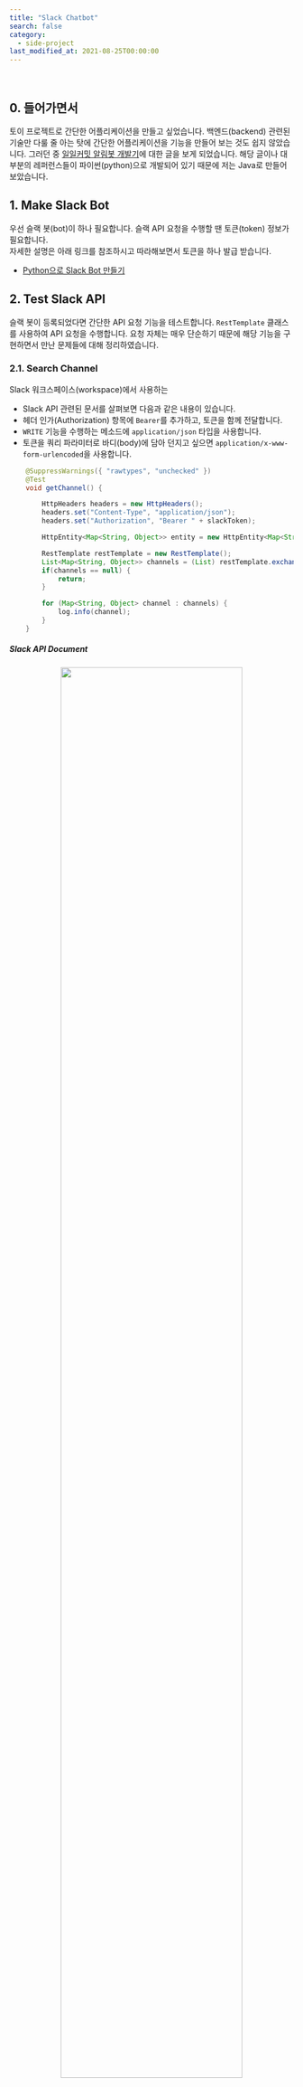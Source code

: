 ```yaml
---
title: "Slack Chatbot"
search: false
category:
  - side-project
last_modified_at: 2021-08-25T00:00:00
---
```


<br/>

## 0. 들어가면서

토이 프로젝트로 간단한 어플리케이션을 만들고 싶었습니다. 
백엔드(backend) 관련된 기술만 다룰 줄 아는 탓에 간단한 어플리케이션을 기능을 만들어 보는 것도 쉽지 않았습니다. 
그러던 중 [일일커밋 알림봇 개발기][mingrammer-blog-link]에 대한 글을 보게 되었습니다. 
해당 글이나 대부분의 레퍼런스들이 파이썬(python)으로 개발되어 있기 때문에 저는 Java로 만들어보았습니다. 

## 1. Make Slack Bot 

우선 슬랙 봇(bot)이 하나 필요합니다. 
슬랙 API 요청을 수행할 땐 토큰(token) 정보가 필요합니다.  
자세한 설명은 아래 링크를 참조하시고 따라해보면서 토큰을 하나 발급 받습니다.

* [Python으로 Slack Bot 만들기][python-slack-chatbot-blog-link] 

## 2. Test Slack API

슬랙 봇이 등록되었다면 간단한 API 요청 기능을 테스트합니다. 
`RestTemplate` 클래스를 사용하여 API 요청을 수행합니다. 
요청 자체는 매우 단순하기 때문에 해당 기능을 구현하면서 만난 문제들에 대해 정리하였습니다. 

### 2.1. Search Channel 

Slack 워크스페이스(workspace)에서 사용하는 

* Slack API 관련된 문서를 살펴보면 다음과 같은 내용이 있습니다. 
* 헤더 인가(Authorization) 항목에 `Bearer`를 추가하고, 토큰을 함께 전달합니다.
* `WRITE` 기능을 수행하는 메소드에 `application/json` 타입을 사용합니다.
* 토큰을 쿼리 파라미터로 바디(body)에 담아 던지고 싶으면 `application/x-www-form-urlencoded`을 사용합니다.

```java
    @SuppressWarnings({ "rawtypes", "unchecked" })
    @Test
    void getChannel() {

        HttpHeaders headers = new HttpHeaders();
        headers.set("Content-Type", "application/json");
        headers.set("Authorization", "Bearer " + slackToken);

        HttpEntity<Map<String, Object>> entity = new HttpEntity<Map<String, Object>>(headers);

        RestTemplate restTemplate = new RestTemplate();
        List<Map<String, Object>> channels = (List) restTemplate.exchange("https://slack.com/api/conversations.list", HttpMethod.GET, entity, Map.class).getBody().get("channels");
        if(channels == null) {
            return;
        }

        for (Map<String, Object> channel : channels) {
            log.info(channel);
        }
    }
```

##### Slack API Document

<p align="center">
    <img src="/images/side-project-slack-chatbot-1.JPG" width="80%" class="image__border">
</p>

### 2.2. Write Message on Slack Channel

채널에 글 작성을 위한 API 요청 코드를 작성합니다.

```java
    @SuppressWarnings({ "unchecked", "rawtypes" })
    @Test
    void postSomeMessage() {

        HttpHeaders headers = new HttpHeaders();
        headers.set("Content-Type", "application/json");
        headers.set("Authorization", "Bearer " + slackToken);

        HttpEntity<Map<String, Object>> entity = new HttpEntity<Map<String, Object>>(headers);

        RestTemplate restTemplate = new RestTemplate();

        Map<String, Object> response = restTemplate.exchange("https://slack.com/api/conversations.history?channel=C01TD73AZEF", HttpMethod.GET, entity, Map.class).getBody();
        List<Map<String, Object>> messages = (List) response.get("messages");
        if (messages == null || messages.isEmpty()) {
            return;
        }

        Map<String, Object> body = new HashMap<>();
        body.put("text", "Hello slack-chatbot");
        body.put("reply_broadcast", true);
        // body.put("thread_ts", messages.get(0).get("ts"));
        body.put("channel", "C01TD73AZEF");

        headers = new HttpHeaders();
        headers.set("Content-Type", "application/json");
        headers.set("Authorization", "Bearer " + slackToken);

        entity = new HttpEntity<Map<String, Object>>(body, headers);

        log.info("result: " + restTemplate.exchange("https://slack.com/api/chat.postMessage", HttpMethod.POST, entity, Map.class).getBody());
    }
```

##### Result of Write Message on Slack Channel

<p align="left">
    <img src="/images/side-project-slack-chatbot-2.JPG" width="45%" class="image__border">
</p>

## 3. Test GitHub API

슬랙에 필요한 API 요청은 모두 확인하였습니다. 
이번엔 깃허브(github) API 요청을 테스트합니다.

### 3.1. Github API Document

Java를 사용한 어플리케이션은 주로 **`github-api`** 라이브러리를 사용하는 것으로 보입니다. 
찾아보니 해당 라이브러리에서 필요한 기능을 따로 제공하지 않는 것으로 보여 직접 구현하기로 결정했습니다. 
다음과 같은 기능이 필요했습니다. 

> 특정 사용자의 저장소(repository) 정보들과 해당 저장소에 오늘 푸시(push)한 이력을 확인한다. 

API 문서를 찾아보니 원하는 기능을 제공하는 엔드포인트가 이미 있었습니다. 
그래서 해당 API 요청을 사용하기로 결정했습니다. 

<p align="center">
    <img src="/images/side-project-slack-chatbot-4.JPG" width="80%" class="image__border">
</p>

### 3.2. Check Push History for Github Repository

* API 요청을 통해 다음과 같은 데이터를 추출합니다.
* 저장소 이름과 푸시 시간을 확인합니다.

```java
    @SuppressWarnings({ "unchecked" })
    @Test
    void test() throws IOException {

        HttpHeaders headers = new HttpHeaders();
        headers.set("Content-Type", "application/json");

        HttpEntity<Map<String, Object>> entity = new HttpEntity<Map<String, Object>>(headers);

        RestTemplate restTemplate = new RestTemplate();
        List<Map<String, Object>> repoList = restTemplate.exchange("https://api.github.com/users/junhyunny/repos", HttpMethod.GET, entity, List.class).getBody();
        for (Map<String, Object> repo : repoList) {
            log.info("repo url: " + repo.get("name"));
            log.info("pushed_at: " + repo.get("pushed_at"));
            String time = (String) repo.get("pushed_at");
            time = time.replace("T", " ");
            time = time.replace("Z", "");
            log.info(Timestamp.valueOf(time));
        }
    }
```

## 4. AWS Lambda 어플리케이션 등록하기

AWS는 사용해본 적이 없어서 이 작업을 하는데 제일 시간이 오래 걸렸습니다. 
[일일커밋 알림봇 개발기][mingrammer-blog-link] 포스트를 보면 특정 시간부터 트리거를 통해 어플리케이션을 동작시키는 기능인 것으로 추정됩니다. 
일단 AWS Lambda 기능이 무엇인지 찾아보고 Java 어플리케이션을 올리는 방법을 알아봤습니다. 

Java Application의 경우 아래와 같은 과정이 필요한데 API 문서를 읽어보면 쉽게 이해할 수 있습니다.
1. [RequestStreamHandler 인터페이스 구현 클래스 작성하기][java-handler-link]
1. [.zip(혹은 .jar) 파일로 배포하기][java-deploy-link]

위 과정을 걸쳐서 배포에 필요한 .jar 파일을 만들었으면 이제 Lamda 어플리케이션을 등록해보겠습니다. 
Lambda 어플리케이션과 주기적으로 어플리케이션을 동작시켜주는 EventBridge(CloudWatch Events) 트리거를 등록합니다. 

##### Slack Chatbot AWS Lambda 구성

<p align="center"><img src="/images/side-project-slack-chatbot-5.JPG"></p>

### 4.1. Lambda 어플리케이션 등록

빌드 .jar를 올려주고 RequestStreamHandler 인터페이스를 구현한 클래스를 등록합니다. 

##### .jar 파일 업로드 및 RequestStreamHandler 인터페이스 구현 클래스 등록

<p align="center"><img src="/images/side-project-slack-chatbot-6.JPG"></p>

### 4.2. Event Trigger 주기 설정 및 요청 parameter 등록

프로그램에 repository 사용자 정보, Slack token 정보, Slack Channel 정보가 코드에 하드 코딩되어 있으면 
불필요한 정보가 노출되기 때문에 아래와 같은 요청 parameter로 전달하기로 했습니다. 
EventBridge(CloudWatch Events) 설정에 들어가면 주기 설정과 parameter를 등록할 수 있는 Console 화면이 존재합니다. 
해당 화면에서 주기와 요청 parameter를 등록합니다. 

##### AWS Lambda 요청 parameter

```json
{
  "owner": "your github repository user name",
  "slackToken": "your slack token",
  "channelName": "your slack channel"
}
```

##### EventBridge 설정 편집 화면 이동
<p align="center"><img src="/images/side-project-slack-chatbot-7.JPG"></p>

##### Event Trigger 주기 설정
<p align="center"><img src="/images/side-project-slack-chatbot-8.JPG" width="75%"></p>

##### Event Trigger 요청 parameter 등록
<p align="center"><img src="/images/side-project-slack-chatbot-9.JPG" width="75%"></p>

## 5. Slack Chatbot 배포 후 확인
내 Slack Chatbot은 오후 6시 59분부터 1시간 간격으로 11시 59분까지 GitHub repository에 push 이력이 없으면 commit 하라는 메세지를 전달합니다. 
일부러 push 하지 않고 commit 독촉 메세지가 오기를 기다려봤습니다. 
과연... 결과는?

##### Message from Slack Chatbot
<div align="center">
  <img src="/images/side-project-slack-chatbot-10.JPG" width="30%">
  <img src="/images/side-project-slack-chatbot-11.JPG" width="30%">
</div>

정상적으로 동작합니다. 앞으로 공부하라는 메세지를 받을 일만 남았습니다.
간단한 chatbot 개발기를 작성해봤는데 개발하는 시간보다 개발한 내용들을 정리하는게 더 시간이 오래 걸렸습니다. 
정리하는 일이 귀찮기는 하지만 정리해놓으면 나중에 필요한 날이 올 것이라 믿습니다. 
공부나 일을 하다가 필요한 기능이 생기면 자동화 할 방법이 있는지 궁리해보면서 이런 프로그램 개발기들을 하나씩 늘려가야겠습니다. 

#### TEST CODE REPOSITORY
- <https://github.com/Junhyunny/slack-chatbot>

#### REFERENCE
- <https://mingrammer.com/dev-commit-alarm-bot/>
- <https://wooiljeong.github.io/python/slack-bot/>
- <https://api.slack.com/legacy/oauth#authenticating-users-with-oauth__using-access-tokens>
- <https://stackoverflow.com/questions/63550032/slackbot-openmodal-error-missing-charset>
- <https://docs.github.com/en/rest/reference/repos#list-repositories-for-a-user>
- <https://docs.aws.amazon.com/lambda/latest/dg/java-handler.html>
- <https://docs.aws.amazon.com/lambda/latest/dg/java-package.html>

[mingrammer-blog-link]: https://mingrammer.com/dev-commit-alarm-bot/
[python-slack-chatbot-blog-link]: https://wooiljeong.github.io/python/slack-bot/
[java-handler-link]: https://docs.aws.amazon.com/lambda/latest/dg/java-handler.html
[java-deploy-link]: https://docs.aws.amazon.com/lambda/latest/dg/java-package.html
